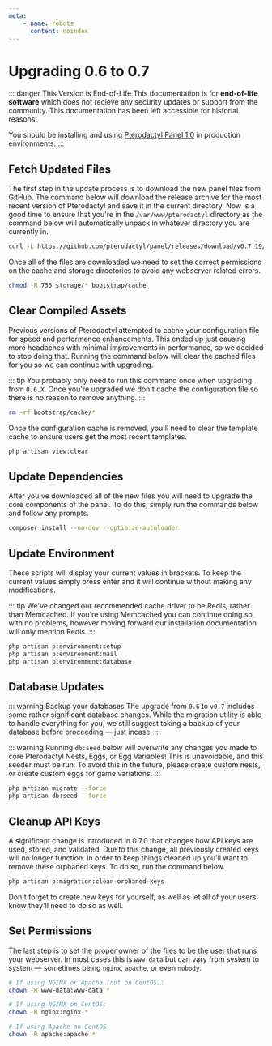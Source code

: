 ```yaml
---
meta:
    - name: robots
      content: noindex
---
```

# Upgrading 0.6 to 0.7

::: danger This Version is End-of-Life
This documentation is for **end-of-life software** which does not recieve any security updates or support
from the community. This documentation has been left accessible for historial reasons.

You should be installing and using [Pterodactyl Panel 1.0](/panel/1.0/getting_started.md) in production environments.
:::

## Fetch Updated Files
The first step in the update process is to download the new panel files from GitHub. The command below will download
the release archive for the most recent version of Pterodactyl and save it in the current directory. Now is a good time
to ensure that you're in the `/var/www/pterodactyl` directory as the command below will automatically unpack in whatever
directory you are currently in.

``` bash
curl -L https://github.com/pterodactyl/panel/releases/download/v0.7.19/panel.tar.gz | tar --strip-components=1 -xzv
```

Once all of the files are downloaded we need to set the correct permissions on the cache and storage directories to avoid
any webserver related errors.

``` bash
chmod -R 755 storage/* bootstrap/cache
```

## Clear Compiled Assets
Previous versions of Pterodactyl attempted to cache your configuration file for speed and performance enhancements. This
ended up just causing more headaches with minimal improvements in performance, so we decided to stop doing that. Running
the command below will clear the cached files for you so we can continue with upgrading.

::: tip
You probably only need to run this command once when upgrading from `0.6.X`. Once you're upgraded we don't cache the configuration
file so there is no reason to remove anything.
:::

``` bash
rm -rf bootstrap/cache/*
```

Once the configuration cache is removed, you'll need to clear the template cache to ensure users get the most recent
templates.

``` bash
php artisan view:clear
```

## Update Dependencies
After you've downloaded all of the new files you will need to upgrade the core components of the panel. To do this,
simply run the commands below and follow any prompts.

``` bash
composer install --no-dev --optimize-autoloader
```

## Update Environment
These scripts will display your current values in brackets. To keep the current values simply press enter and it will
continue without making any modifications.

::: tip
We've changed our recommended cache driver to be Redis, rather than Memcached. If you're using Memcached you can
continue doing so with no problems, however moving forward our installation documentation will only mention Redis.
:::

``` bash
php artisan p:environment:setup
php artisan p:environment:mail
php artisan p:environment:database
```

## Database Updates

::: warning Backup your databases
The upgrade from `0.6` to `v0.7` includes some rather significant database changes. While the migration utility is
able to handle everything for you, we still suggest taking a backup of your database before proceeding &mdash; just incase.
:::

::: warning
Running `db:seed` below will overwrite any changes you made to core Pterodactyl Nests, Eggs, or Egg Variables! This is
unavoidable, and this seeder must be run. To avoid this in the future, please create custom nests, or create custom
eggs for game variations.
:::
``` bash
php artisan migrate --force
php artisan db:seed --force
```

## Cleanup API Keys
A significant change is introduced in 0.7.0 that changes how API keys are used, stored, and validated. Due to this
change, all previously created keys will no longer function. In order to keep things cleaned up you'll want to remove
these orphaned keys. To do so, run the command below.

``` bash
php artisan p:migration:clean-orphaned-keys
```

Don't forget to create new keys for yourself, as well as let all of your users know they'll need to do so as well.

## Set Permissions
The last step is to set the proper owner of the files to be the user that runs your webserver. In most cases this
is `www-data` but can vary from system to system &mdash; sometimes being `nginx`, `apache`, or even `nobody`.

``` bash
# If using NGINX or Apache (not on CentOS):
chown -R www-data:www-data * 

# If using NGINX on CentOS:
chown -R nginx:nginx *

# If using Apache on CentOS
chown -R apache:apache *
```
